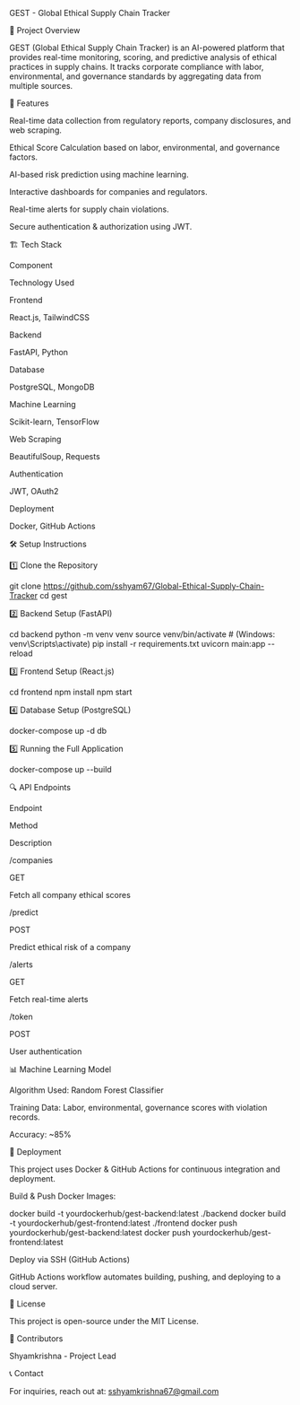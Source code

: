 GEST - Global Ethical Supply Chain Tracker

📌 Project Overview

GEST (Global Ethical Supply Chain Tracker) is an AI-powered platform that provides real-time monitoring, scoring, and predictive analysis of ethical practices in supply chains. It tracks corporate compliance with labor, environmental, and governance standards by aggregating data from multiple sources.

🚀 Features

Real-time data collection from regulatory reports, company disclosures, and web scraping.

Ethical Score Calculation based on labor, environmental, and governance factors.

AI-based risk prediction using machine learning.

Interactive dashboards for companies and regulators.

Real-time alerts for supply chain violations.

Secure authentication & authorization using JWT.

🏗️ Tech Stack

Component

Technology Used

Frontend

React.js, TailwindCSS

Backend

FastAPI, Python

Database

PostgreSQL, MongoDB

Machine Learning

Scikit-learn, TensorFlow

Web Scraping

BeautifulSoup, Requests

Authentication

JWT, OAuth2

Deployment

Docker, GitHub Actions

🛠️ Setup Instructions

1️⃣ Clone the Repository

 git clone https://github.com/sshyam67/Global-Ethical-Supply-Chain-Tracker
 cd gest

2️⃣ Backend Setup (FastAPI)

 cd backend
 python -m venv venv
 source venv/bin/activate  # (Windows: venv\Scripts\activate)
 pip install -r requirements.txt
 uvicorn main:app --reload

3️⃣ Frontend Setup (React.js)

 cd frontend
 npm install
 npm start

4️⃣ Database Setup (PostgreSQL)

 docker-compose up -d db

5️⃣ Running the Full Application

 docker-compose up --build

🔍 API Endpoints

Endpoint

Method

Description

/companies

GET

Fetch all company ethical scores

/predict

POST

Predict ethical risk of a company

/alerts

GET

Fetch real-time alerts

/token

POST

User authentication

📊 Machine Learning Model

Algorithm Used: Random Forest Classifier

Training Data: Labor, environmental, governance scores with violation records.

Accuracy: ~85%

📡 Deployment

This project uses Docker & GitHub Actions for continuous integration and deployment.

Build & Push Docker Images:

 docker build -t yourdockerhub/gest-backend:latest ./backend
 docker build -t yourdockerhub/gest-frontend:latest ./frontend
 docker push yourdockerhub/gest-backend:latest
 docker push yourdockerhub/gest-frontend:latest

Deploy via SSH (GitHub Actions)

GitHub Actions workflow automates building, pushing, and deploying to a cloud server.

📜 License

This project is open-source under the MIT License.

🤝 Contributors

Shyamkrishna - Project Lead


📞 Contact

For inquiries, reach out at: sshyamkrishna67@gmail.com
